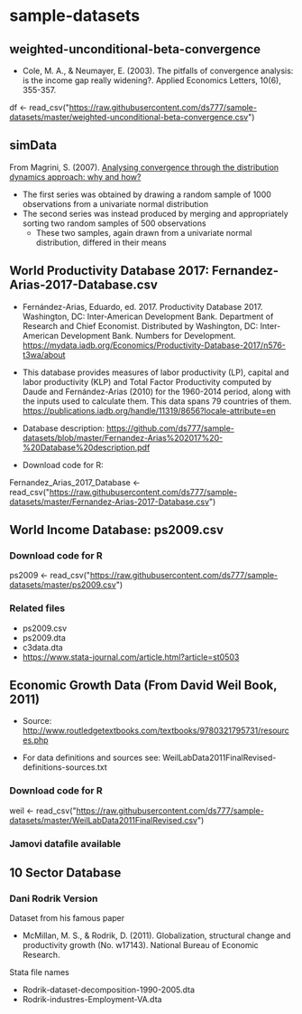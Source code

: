 # sample-datasets

## weighted-unconditional-beta-convergence

- Cole, M. A., & Neumayer, E. (2003). The pitfalls of convergence analysis: is the income gap really widening?. Applied Economics Letters, 10(6), 355-357.

df <- read_csv("https://raw.githubusercontent.com/ds777/sample-datasets/master/weighted-unconditional-beta-convergence.csv")

## simData

  From Magrini, S. (2007). [Analysing convergence through the distribution dynamics approach: why and how?](https://sites.google.com/a/unive.it/smagrini/home/matlab-code)

- The first series was obtained by drawing a random sample of 1000 observations from a univariate normal distribution
- The second series was instead produced by merging and appropriately sorting two random samples of 500 observations
  - These two samples, again drawn from a univariate normal distribution, differed in their means

## World Productivity Database 2017: Fernandez-Arias-2017-Database.csv

- Fernández-Arias, Eduardo, ed. 2017. Productivity Database 2017. Washington, DC: Inter-American Development Bank. Department of Research and Chief Economist. Distributed by Washington, DC: Inter-American Development Bank. Numbers for Development. <https://mydata.iadb.org/Economics/Productivity-Database-2017/n576-t3wa/about>

- This database provides measures of labor productivity (LP), capital and labor productivity (KLP) and Total Factor Productivity computed by Daude and Fernández-Arias (2010) for the 1960-2014 period, along with the inputs used to calculate them. This data spans 79 countries of them. <https://publications.iadb.org/handle/11319/8656?locale-attribute=en>

- Database description:  <https://github.com/ds777/sample-datasets/blob/master/Fernandez-Arias%202017%20-%20Database%20description.pdf>

- Download code for R:

Fernandez_Arias_2017_Database <- read_csv("https://raw.githubusercontent.com/ds777/sample-datasets/master/Fernandez-Arias-2017-Database.csv") 

## World Income Database: ps2009.csv


### Download code for R

ps2009 <- read_csv("https://raw.githubusercontent.com/ds777/sample-datasets/master/ps2009.csv")

### Related files

- ps2009.csv
- ps2009.dta
- c3data.dta
- <https://www.stata-journal.com/article.html?article=st0503>

## Economic Growth Data (From David Weil Book, 2011)

- Source: <http://www.routledgetextbooks.com/textbooks/9780321795731/resources.php>

- For data definitions and sources see: WeilLabData2011FinalRevised-definitions-sources.txt

### Download code for R

weil <- read_csv("https://raw.githubusercontent.com/ds777/sample-datasets/master/WeilLabData2011FinalRevised.csv")

### Jamovi datafile available

## 10 Sector Database

### Dani Rodrik Version

Dataset from his famous paper

- McMillan, M. S., & Rodrik, D. (2011). Globalization, structural change and productivity growth (No. w17143). National Bureau of Economic Research.

Stata file names
- Rodrik-dataset-decomposition-1990-2005.dta
- Rodrik-industres-Employment-VA.dta
